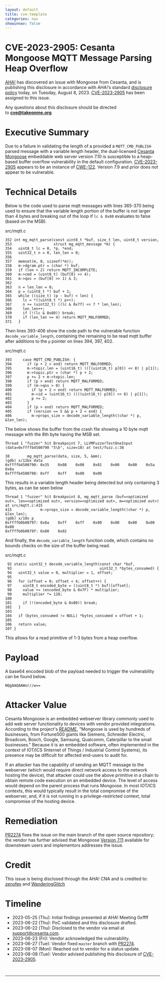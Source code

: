 ```yaml
---
layout: default
title: cve-template
categories: nav
showinnav: false
---
```


# CVE-2023-2905: Cesanta Mongoose MQTT Message Parsing Heap Overflow

[AHA!] has discovered an issue with Mongoose from Cesanta, and is publishing this disclosure in accordance with AHA!’s standard [disclosure policy](https://takeonme.org/cve.html) today, on Tuesday, August 8, 2023. [CVE-2023-2905] has been assigned to this issue.

Any questions about this disclosure should be directed to **cve@takeonme.org**.

# Executive Summary

Due to a failure in validating the length of a provided a `MQTT_CMD_PUBLISH` parsed message with a variable length header, the dual-licensed [Cesanta Mongoose](https://github.com/cesanta/mongoose) embeddable web server version 7.10 is susceptible to a heap-based buffer overflow vulnerability in the default configuration. [CVE-2023-2905] appears to be an instance of [CWE-122](https://cwe.mitre.org/data/definitions/122.html). Version 7.9 and prior does not appear to be vulnerable.

# Technical Details

Below is the code used to parse mqtt messages with lines 365-370 being used to ensure that the variable length portion of the buffer is not larger than 4 bytes and breaking out of the loop if `lc & 0x80` evaluates to false (based on the MSB).

src/mqtt.c
```
352 int mg_mqtt_parse(const uint8_t *buf, size_t len, uint8_t version,
353                   struct mg_mqtt_message *m) {
354   uint8_t lc = 0, *p, *end;
355   uint32_t n = 0, len_len = 0;
356
357   memset(m, 0, sizeof(*m));
358   m->dgram.ptr = (char *) buf;
359   if (len < 2) return MQTT_INCOMPLETE;
360   m->cmd = (uint8_t) (buf[0] >> 4);
361   m->qos = (buf[0] >> 1) & 3;
362
363   n = len_len = 0;
364   p = (uint8_t *) buf + 1;
365   while ((size_t) (p - buf) < len) {
366     lc = *((uint8_t *) p++);
367     n += (uint32_t) ((lc & 0x7f) << 7 * len_len);
368     len_len++;
369     if (!(lc & 0x80)) break;
370     if (len_len >= 4) return MQTT_MALFORMED;
371   }
```

Then lines 393-406 show the code path to the vulnerable function `decode_variable_length`, containing the remaining to be read mqtt buffer after additions to the `p` pointer on lines 394, 397, 402.

src/mqtt.c
```
393     case MQTT_CMD_PUBLISH: {
394       if (p + 2 > end) return MQTT_MALFORMED;
395       m->topic.len = (uint16_t) ((((uint16_t) p[0]) << 8) | p[1]);
396       m->topic.ptr = (char *) p + 2;
397       p += 2 + m->topic.len;
398       if (p > end) return MQTT_MALFORMED;
399       if (m->qos > 0) {
400         if (p + 2 > end) return MQTT_MALFORMED;
401         m->id = (uint16_t) ((((uint16_t) p[0]) << 8) | p[1]);
402         p += 2;
403       }
404       if (p > end) return MQTT_MALFORMED;
405       if (version == 5 && p + 2 < end) {
406         m->props_size = decode_variable_length((char *) p, &len_len);
```

The below shows the buffer from the crash file showing a 10 byte mqtt message with the 8th byte having the MSB set. 

```
Thread 1 "fuzzer" hit Breakpoint 7, LLVMFuzzerTestOneInput (data=0xffffb4500790 "5\b", size=10) at test/fuzz.c:38

38        mg_mqtt_parse(data, size, 5, &mm);
(gdb) x/12bx data
0xffffb4500790: 0x35    0x08    0x00    0x01    0x00    0x00    0x5a    0x8a
0xffffb4500798: 0xff    0xff    0x00    0x00
```

This results in a variable length header being detected but only containing 3 bytes, as can be seen below

```
Thread 1 "fuzzer" hit Breakpoint 8, mg_mqtt_parse (buf=<optimized out>, len=<optimized out>, version=<optimized out>, m=<optimized out>) at src/mqtt.c:415
415             m->props_size = decode_variable_length((char *) p, &len_len);
(gdb) x/10x p
0xffffb0b00797: 0x8a    0xff    0xff    0x00    0x00    0x00    0x00    0x00
0xffffb0b0079f: 0x00    0x02
```

And finally, the `decode_variable_length` function code, which contains no bounds checks on the size of the buffer being read.

src/mqtt.c
```
 92 static uint32_t decode_variable_length(const char *buf,
 93                                        uint32_t *bytes_consumed) {
 94   uint32_t value = 0, multiplier = 1, offset;
 95
 96   for (offset = 0; offset < 4; offset++) {
 97     uint8_t encoded_byte = ((uint8_t *) buf)[offset];
 98     value += (encoded_byte & 0x7F) * multiplier;
 99     multiplier *= 128;
100
101     if (!(encoded_byte & 0x80)) break;
102   }
103
104   if (bytes_consumed != NULL) *bytes_consumed = offset + 1;
105
106   return value;
107 }
```

This allows for a read primitive of 1-3 bytes from a heap overflow.

# Payload

A base64 encoded blob of the payload needed to trigger the vulnerability can be found below.

```
NQgAAQAAWor//w==
```


# Attacker Value

Cesanta Mongoose is an embedded webserver library commonly used to add web server functionality to devices with vendor provided integrations. According to the project's [README](https://github.com/cesanta/mongoose), "Mongoose is used by hundreds of businesses, from Fortune500 giants like Siemens, Schneider Electric, Broadcom, Bosch, Google, Samsung, Qualcomm, Caterpillar to the small businesses." Because it is an embedded software, often implemented in the context of  IOT/ICS (Internet of Things / Industrial Control Systems), its presence may be difficult for affected end-users to audit for.

If an attacker has the capability of sending an MQTT message to the webserver (which would require direct network access to the network hosting the device), that attacker could use the above primitive in a chain to obtain remote code execution on an embedded device. The level of access would depend on the parent process that runs Mongoose. In most IOT/ICS contexts, this would typically result in the total compromise of the webserver, and, if it is not running in a privilege-restricted context, total compromise of the hosting device.

# Remediation

[PR2274](https://github.com/cesanta/mongoose/pull/2274) fixes the issue on the main branch of the open source repository; the vendor has further advised that Mongoose [Version 7.11](https://github.com/cesanta/mongoose/releases/tag/7.11) available for downstream users and implementors addresses the issue.

# Credit

This issue is being disclosed through the AHA! CNA and is credited to: [zenofex](https://mastodon.social/@zenofex) and [WanderingGlitch](https://infosec.exchange/@WanderingGlitch)

# Timeline

* 2023-05-25 (Thu): Initial findings presented at AHA! Meeting 0xffff
* 2023-06-22 (Thu): PoC validated and this disclosure drafted.
* 2023-06-22 (Thu): Disclosed to the vendor via email at support@cesanta.com.
* 2023-06-23 (Fri): Vendor acknowledged the vulnerability.
* 2023-06-27 (Tue): Vendor fixed `master` branch with [PR2274](https://github.com/cesanta/mongoose/pull/2274).
* 2023-08-07 (Mon): Reached out to vendor for a status update.
* 2023-08-08 (Tue): Vendor advised publishing this disclosure of [CVE-2023-2905].

<br/>

----

[CVE-2023-2905]: https://takeonme.org/cves/CVE-2023-2905-YYYY.html
[disclosure policy]: https://takeonme.org/cve.html
[AHA!]: https://takeonme.org/
